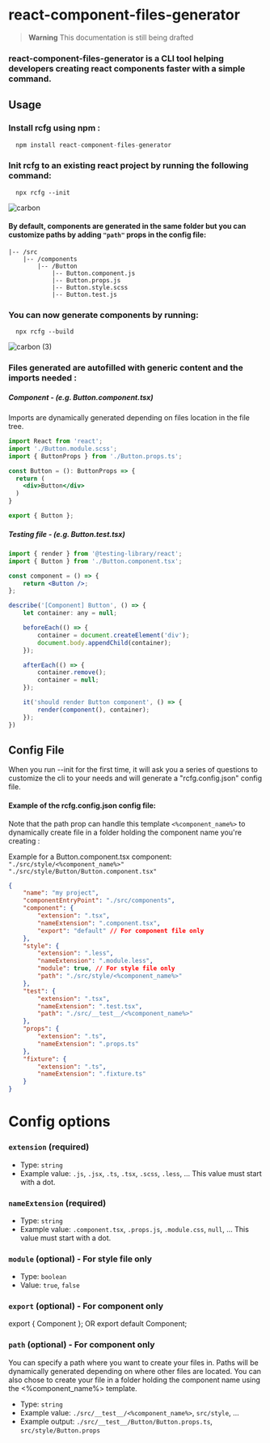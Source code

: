 # react-component-files-generator

> **Warning**
> This documentation is still being drafted

### react-component-files-generator is a CLI tool helping developers creating react components faster with a simple command.

## Usage
### Install rcfg using npm :
```typescript
  npm install react-component-files-generator
```
### Init rcfg to an existing react project by running the following command:
```
  npx rcfg --init
```
![carbon](https://user-images.githubusercontent.com/77112257/205501760-78b104a0-013c-4074-baf0-10b7c98b3960.png)
#### By default, components are generated in the same folder but you can customize paths by adding `"path"` props in the config file:
```
|-- /src
    |-- /components
        |-- /Button
            |-- Button.component.js
            |-- Button.props.js
            |-- Button.style.scss
            |-- Button.test.js
```
### You can now generate components by running:
```
  npx rcfg --build
```
![carbon (3)](https://user-images.githubusercontent.com/77112257/205502405-ecd6bfb4-b694-4260-bf5c-d822f60a662a.png)

### Files generated are autofilled with generic content and the imports needed :
##### Component - (e.g. Button.component.tsx)
Imports are dynamically generated depending on files location in the file tree. 
```jsx
import React from 'react';
import './Button.module.scss';
import { ButtonProps } from './Button.props.ts';

const Button = (): ButtonProps => {
  return (
    <div>Button</div>
  )
}

export { Button };
```
##### Testing file - (e.g. Button.test.tsx)
```jsx
import { render } from '@testing-library/react';
import { Button } from './Button.component.tsx';

const component = () => {
    return <Button />;
};

describe('[Component] Button', () => {
    let container: any = null;

    beforeEach(() => {
        container = document.createElement('div');
        document.body.appendChild(container);
    });

    afterEach(() => {
        container.remove();
        container = null;
    });

    it('should render Button component', () => {
        render(component(), container);
    });
})
```

## Config File

When you run --init for the first time, it will ask you a series of questions to customize the cli to your needs and will generate a "rcfg.config.json" config file.

#### Example of the **rcfg.config.json** config file:
Note that the path prop can handle this template `<%component_name%>` to dynamically create file in a folder holding the component name you're creating : 

Example for a Button.component.tsx component:
```"./src/style/<%component_name%>"```
```"./src/style/Button/Button.component.tsx"```

```json
{
    "name": "my project",
    "componentEntryPoint": "./src/components",
    "component": {
        "extension": ".tsx",
        "nameExtension": ".component.tsx",
        "export": "default" // For component file only
    },
    "style": {
        "extension": ".less",
        "nameExtension": ".module.less",
        "module": true, // For style file only
        "path": "./src/style/<%component_name%>"
    },
    "test": {
        "extension": ".tsx",
        "nameExtension": ".test.tsx",
        "path": "./src/__test__/<%component_name%>"
    },
    "props": {
        "extension": ".ts",
        "nameExtension": ".props.ts"
    },
    "fixture": {
        "extension": ".ts",
        "nameExtension": ".fixture.ts"
    }
}
```

# Config options

### `extension` (required)
- Type: `string`
- Example value: `.js`, `.jsx`, `.ts`, `.tsx`, `.scss`, `.less`, ... 
This value must start with a dot.

### `nameExtension` (required)
- Type: `string`
- Example value: `.component.tsx`, `.props.js`, `.module.css`, `null`, ...
This value must start with a dot.

### `module` (optional) - For style file only
 - Type: `boolean`
 - Value: `true`, `false`

### `export` (optional) - For component only
export { Component }; OR export default Component;

### `path` (optional) - For component only
You can specify a path where you want to create your files in. Paths will be dynamically generated depending on where other files are located. You can also chose to create your file in a folder holding the component name using the <%component_name%> template.
 - Type: `string`
 - Example value: `./src/__test__/<%component_name%>`, `src/style`, ...
 - Example output: `./src/__test__/Button/Button.props.ts`, `src/style/Button.props`
 
